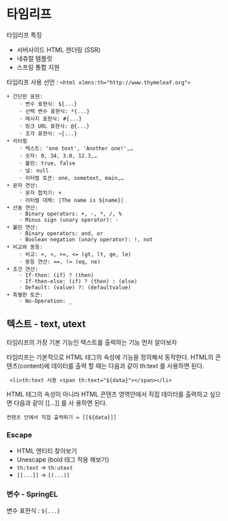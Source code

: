 # 타임리프
타임리프 특징
- 서버사이드 HTML 렌더링 (SSR)
- 네츄럴 템플릿
- 스프링 통합 지원

타임리프 사용 선언 : `<html xlmns:th="http://www.thymeleaf.org">`
```
• 간단한 표현:
    ◦ 변수 표현식: ${...}
    ◦ 선택 변수 표현식: *{...}
    ◦ 메시지 표현식: #{...}
    ◦ 링크 URL 표현식: @{...}
    ◦ 조각 표현식: ~{...}
• 리터럴
    ◦ 텍스트: 'one text', 'Another one!',…
    ◦ 숫자: 0, 34, 3.0, 12.3,…
    ◦ 불린: true, false
    ◦ 널: null
    ◦ 리터럴 토큰: one, sometext, main,…
• 문자 연산:
    ◦ 문자 합치기: +
    ◦ 리터럴 대체: |The name is ${name}|
• 산술 연산:
    ◦ Binary operators: +, -, *, /, %
    ◦ Minus sign (unary operator): -
• 불린 연산:
    ◦ Binary operators: and, or
    ◦ Boolean negation (unary operator): !, not
• 비교와 동등:
    ◦ 비교: >, <, >=, <= (gt, lt, ge, le)
    ◦ 동등 연산: ==, != (eq, ne)
• 조건 연산:
    ◦ If-then: (if) ? (then)
    ◦ If-then-else: (if) ? (then) : (else)
    ◦ Default: (value) ?: (defaultvalue)
• 특별한 토큰:
    ◦ No-Operation: _
```

## 텍스트 - text, utext
타임리프의 가장 기본 기능인 텍스트를 출력하는 기능 먼저 알아보자

타임리프는 기본적으로 HTML 테그의 속성에 기능을 정의해서 동작한다. HTML의 콘텐츠(content)에 데이터를 출력
할 때는 다음과 같이 th:text 를 사용하면 된다.

` <li>th:text 사용 <span th:text="${data}"></span></li>`

HTML 테그의 속성이 아니라 HTML 콘텐츠 영역안에서 직접 데이터를 출력하고 싶으면 다음과 같이 [[...]] 를 사
용하면 된다.

`컨텐츠 안에서 직접 출력하기 = [[${data}]]`

### Escape
- HTML 엔티티 찾아보기
- Unescape (bold 태그 적용 해보기)
- `th:text` -> `th:utext`
- `[[...]]` -> `[(...)]`

### 변수 - SpringEL

변수 표현식 : `${...}`